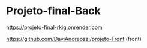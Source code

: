 # Projeto-final-Back

https://projeto-final-rkig.onrender.com

https://github.com/DaviAndreozzi/projeto-Front (front)
